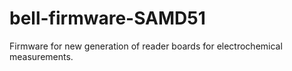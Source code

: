 # bell-firmware-SAMD51
Firmware for new generation of reader boards for electrochemical measurements.
